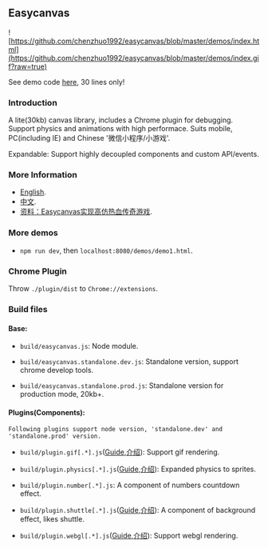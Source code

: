 ## Easycanvas

![https://github.com/chenzhuo1992/easycanvas/blob/master/demos/index.html](https://github.com/chenzhuo1992/easycanvas/blob/master/demos/index.gif?raw=true)

See demo code [here](https://github.com/chenzhuo1992/easycanvas/blob/master/demos/index.html), 30 lines only!

### Introduction

A lite(30kb) canvas library, includes a Chrome plugin for debugging. Support physics and animations with high performace. Suits mobile, PC(including IE) and Chinese '微信小程序/小游戏'.

Expandable: Support highly decoupled components and custom API/events.

### More Information

- [English](https://github.com/chenzhuo1992/easycanvas/blob/master/readme/build/readme.English.md).
- [中文](https://github.com/chenzhuo1992/easycanvas/blob/master/readme/build/readme.Chinese.md).
- [资料：Easycanvas实现高仿热血传奇游戏](https://github.com/chenzhuo1992/Mir2/wiki/%E3%80%8AJS%E5%AE%9E%E7%8E%B0%E7%83%AD%E8%A1%80%E4%BC%A0%E5%A5%87%E3%80%8B1.%E5%BC%80%E5%8F%91%E5%89%8D%E7%9A%84%E5%87%86%E5%A4%87).

### More demos

- `npm run dev`, then `localhost:8080/demos/demo1.html`.

### Chrome Plugin

Throw `./plugin/dist` to `Chrome://extensions`.

### Build files

#### Base:

- `build/easycanvas.js`: Node module.

- `build/easycanvas.standalone.dev.js`: Standalone version, support chrome develop tools.

- `build/easycanvas.standalone.prod.js`: Standalone version for production mode, 20kb+.

#### Plugins(Components):

`Following plugins support node version, 'standalone.dev' and 'standalone.prod' version.`

- `build/plugin.gif[.*].js`([Guide](https://github.com/chenzhuo1992/easycanvas/blob/master/readme/build/plugin.gif.English.md),[介绍](https://github.com/chenzhuo1992/easycanvas/blob/master/readme/build/plugin.gif.Chinese.md)): Support gif rendering.

- `build/plugin.physics[.*].js`([Guide](https://github.com/chenzhuo1992/easycanvas/blob/master/readme/build/plugin.physics.English.md),[介绍](https://github.com/chenzhuo1992/easycanvas/blob/master/readme/build/plugin.physics.Chinese.md)): Expanded physics to sprites.

- `build/plugin.number[.*].js`: A component of numbers countdown effect.

- `build/plugin.shuttle[.*].js`([Guide](https://github.com/chenzhuo1992/easycanvas/blob/master/readme/build/plugin.shuttle.English.md),[介绍](https://github.com/chenzhuo1992/easycanvas/blob/master/readme/build/plugin.shuttle.Chinese.md)): A component of background effect, likes shuttle.

- `build/plugin.webgl[.*].js`([Guide](https://github.com/chenzhuo1992/easycanvas/blob/master/readme/build/plugin.webgl.English.md),[介绍](https://github.com/chenzhuo1992/easycanvas/blob/master/readme/build/plugin.webgl.Chinese.md)): Support webgl rendering.
